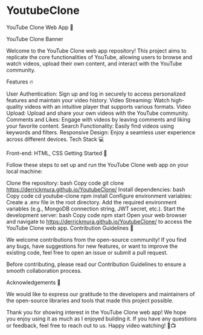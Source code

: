 # YoutubeClone
YouTube Clone Web App 🎥

YouTube Clone Banner

Welcome to the YouTube Clone web app repository! This project aims to replicate the core functionalities of YouTube, allowing users to browse and watch videos, upload their own content, and interact with the YouTube community.

Features 🔥

User Authentication: Sign up and log in securely to access personalized features and maintain your video history.
Video Streaming: Watch high-quality videos with an intuitive player that supports various formats.
Video Upload: Upload and share your own videos with the YouTube community.
Comments and Likes: Engage with videos by leaving comments and liking your favorite content.
Search Functionality: Easily find videos using keywords and filters.
Responsive Design: Enjoy a seamless user experience across different devices.
Tech Stack 💻

Front-end: HTML, CSS
Getting Started 🚀

Follow these steps to set up and run the YouTube Clone web app on your local machine:

Clone the repository:
bash
Copy code
git clone https://derrickmura.github.io/YoutubeClone/
Install dependencies:
bash
Copy code
cd youtube-clone
npm install
Configure environment variables:
Create a .env file in the root directory.
Add the required environment variables (e.g., MongoDB connection string, JWT secret, etc.).
Start the development server:
bash
Copy code
npm start
Open your web browser and navigate to https://derrickmura.github.io/YoutubeClone/ to access the YouTube Clone web app.
Contribution Guidelines 🤝

We welcome contributions from the open-source community! If you find any bugs, have suggestions for new features, or want to improve the existing code, feel free to open an issue or submit a pull request.

Before contributing, please read our Contribution Guidelines to ensure a smooth collaboration process.


Acknowledgements 👏

We would like to express our gratitude to the developers and maintainers of the open-source libraries and tools that made this project possible.

Thank you for showing interest in the YouTube Clone web app! We hope you enjoy using it as much as I enjoyed building it. If you have any questions or feedback, feel free to reach out to us. Happy video watching! 🎉📺

